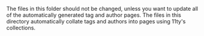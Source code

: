 The files in this folder should not be changed, unless you want to update all of the automatically generated tag and author pages. The files in this directory automatically collate tags and authors into pages using 11ty's collections.